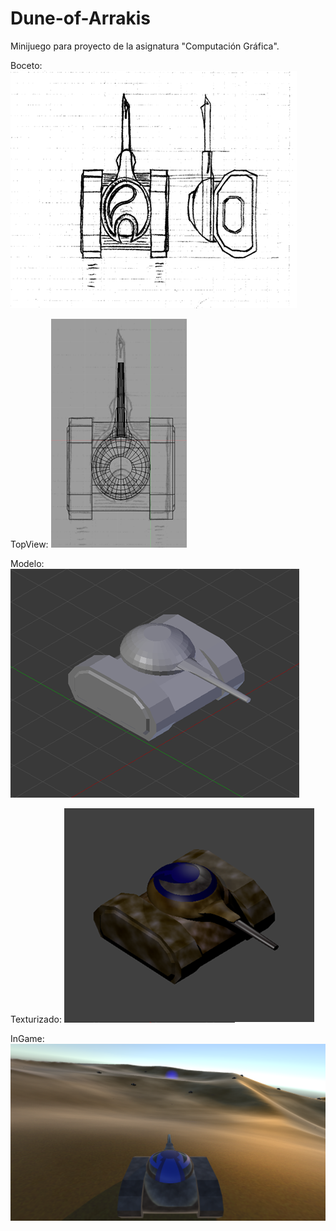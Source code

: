# Dune-of-Arrakis

Minijuego para proyecto de la asignatura "Computación Gráfica".

Boceto:
![GitHub Logo](Imagenes/boceto.png)

TopView:
![GitHub Logo](Imagenes/topview.png)

Modelo:
![GitHub Logo](Imagenes/modelo.png)

Texturizado:
![GitHub Logo](Imagenes/texturazado2.png)

InGame:
![GitHub Logo](Imagenes/InGame.png)
